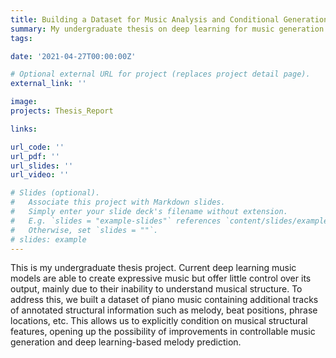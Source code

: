 ```yaml
---
title: Building a Dataset for Music Analysis and Conditional Generation
summary: My undergraduate thesis on deep learning for music generation and analysis. 
tags:

date: '2021-04-27T00:00:00Z'

# Optional external URL for project (replaces project detail page).
external_link: ''

image:
projects: Thesis_Report

links:

url_code: ''
url_pdf: ''
url_slides: ''
url_video: ''

# Slides (optional).
#   Associate this project with Markdown slides.
#   Simply enter your slide deck's filename without extension.
#   E.g. `slides = "example-slides"` references `content/slides/example-slides.md`.
#   Otherwise, set `slides = ""`.
# slides: example
---
```


This is my undergraduate thesis project. Current deep learning music models are able to create expressive music but offer little control over its output, mainly due to their inability to understand musical structure. To address this, we built a dataset of piano music containing additional tracks of annotated structural information such as melody, beat positions, phrase locations, etc. This allows us to explicitly condition on musical structural features, opening up the possibility of improvements in controllable music generation and deep learning-based melody prediction.
